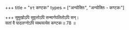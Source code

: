 +++
title = "४९ कण्टकः"
types = ["अन्योक्तिः", "अन्योक्तिः - कण्टकः"]

+++
सुमुखोऽपि सुवृत्तोऽपि सन्मार्गपतितोऽपि सन्।  
सतां वै पादलग्नोऽपि व्यथयत्येव कण्टकः॥ 78 ॥  